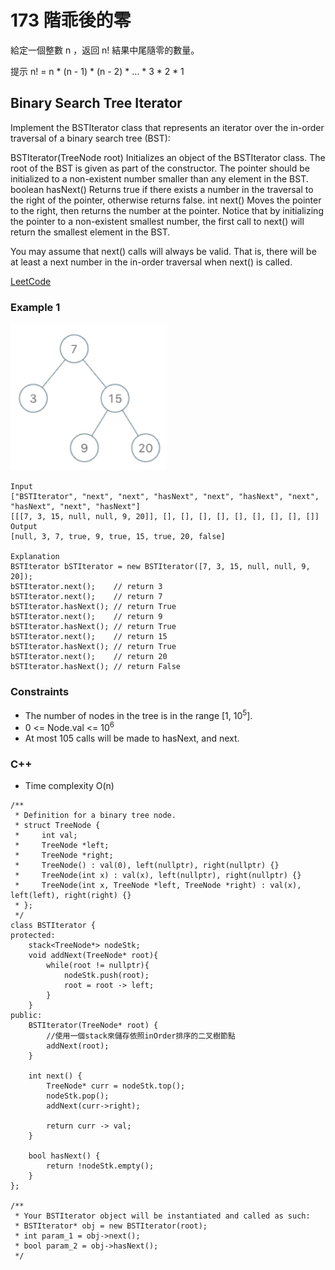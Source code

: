 # 173 階乖後的零

給定一個整數 n ，返回 n! 結果中尾隨零的數量。

提示 n! = n * (n - 1) * (n - 2) * ... * 3 * 2 * 1

## Binary Search Tree Iterator

Implement the BSTIterator class that represents an iterator over the in-order traversal of a binary search tree (BST):

BSTIterator(TreeNode root) Initializes an object of the BSTIterator class. The root of the BST is given as part of the constructor. The pointer should be initialized to a non-existent number smaller than any element in the BST.
boolean hasNext() Returns true if there exists a number in the traversal to the right of the pointer, otherwise returns false.
int next() Moves the pointer to the right, then returns the number at the pointer.
Notice that by initializing the pointer to a non-existent smallest number, the first call to next() will return the smallest element in the BST.

You may assume that next() calls will always be valid. That is, there will be at least a next number in the in-order traversal when next() is called.

[LeetCode](https://leetcode-cn.com/problems/binary-search-tree-iterator/)

### Example 1

<img src="img/173.png" width = "250"/>

```
Input
["BSTIterator", "next", "next", "hasNext", "next", "hasNext", "next", "hasNext", "next", "hasNext"]
[[[7, 3, 15, null, null, 9, 20]], [], [], [], [], [], [], [], [], []]
Output
[null, 3, 7, true, 9, true, 15, true, 20, false]

Explanation
BSTIterator bSTIterator = new BSTIterator([7, 3, 15, null, null, 9, 20]);
bSTIterator.next();    // return 3
bSTIterator.next();    // return 7
bSTIterator.hasNext(); // return True
bSTIterator.next();    // return 9
bSTIterator.hasNext(); // return True
bSTIterator.next();    // return 15
bSTIterator.hasNext(); // return True
bSTIterator.next();    // return 20
bSTIterator.hasNext(); // return False
```


### Constraints

* The number of nodes in the tree is in the range [1, 10<sup>5</sup>].
* 0 <= Node.val <= 10<sup>6</sup>
* At most 105 calls will be made to hasNext, and next.


### C++ 

* Time complexity O(n)

```
/**
 * Definition for a binary tree node.
 * struct TreeNode {
 *     int val;
 *     TreeNode *left;
 *     TreeNode *right;
 *     TreeNode() : val(0), left(nullptr), right(nullptr) {}
 *     TreeNode(int x) : val(x), left(nullptr), right(nullptr) {}
 *     TreeNode(int x, TreeNode *left, TreeNode *right) : val(x), left(left), right(right) {}
 * };
 */
class BSTIterator {
protected:
    stack<TreeNode*> nodeStk;
    void addNext(TreeNode* root){
        while(root != nullptr){
            nodeStk.push(root);
            root = root -> left;
        }
    }
public:
    BSTIterator(TreeNode* root) {
        //使用一個stack來儲存依照inOrder排序的二叉樹節點
        addNext(root);
    }
    
    int next() {
        TreeNode* curr = nodeStk.top();
        nodeStk.pop();
        addNext(curr->right);

        return curr -> val;
    }
    
    bool hasNext() {
        return !nodeStk.empty();
    }
};

/**
 * Your BSTIterator object will be instantiated and called as such:
 * BSTIterator* obj = new BSTIterator(root);
 * int param_1 = obj->next();
 * bool param_2 = obj->hasNext();
 */
```
